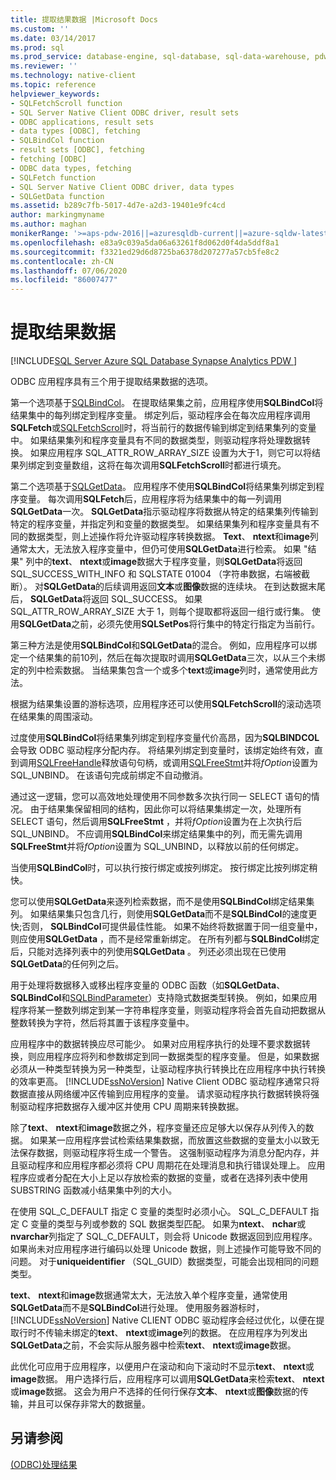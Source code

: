 ```yaml
---
title: 提取结果数据 |Microsoft Docs
ms.custom: ''
ms.date: 03/14/2017
ms.prod: sql
ms.prod_service: database-engine, sql-database, sql-data-warehouse, pdw
ms.reviewer: ''
ms.technology: native-client
ms.topic: reference
helpviewer_keywords:
- SQLFetchScroll function
- SQL Server Native Client ODBC driver, result sets
- ODBC applications, result sets
- data types [ODBC], fetching
- SQLBindCol function
- result sets [ODBC], fetching
- fetching [ODBC]
- ODBC data types, fetching
- SQLFetch function
- SQL Server Native Client ODBC driver, data types
- SQLGetData function
ms.assetid: b289c7fb-5017-4d7e-a2d3-19401e9fc4cd
author: markingmyname
ms.author: maghan
monikerRange: '>=aps-pdw-2016||=azuresqldb-current||=azure-sqldw-latest||>=sql-server-2016||=sqlallproducts-allversions||>=sql-server-linux-2017||=azuresqldb-mi-current'
ms.openlocfilehash: e83a9c039a5da06a63261f8d062d0f4da5ddf8a1
ms.sourcegitcommit: f3321ed29d6d8725ba6378d207277a57cb5fe8c2
ms.contentlocale: zh-CN
ms.lasthandoff: 07/06/2020
ms.locfileid: "86007477"
---
```

# <a name="fetching-result-data"></a>提取结果数据
[!INCLUDE[SQL Server Azure SQL Database Synapse Analytics PDW ](../../includes/applies-to-version/sql-asdb-asdbmi-asa-pdw.md)]

  ODBC 应用程序具有三个用于提取结果数据的选项。  
  
 第一个选项基于[SQLBindCol](../../relational-databases/native-client-odbc-api/sqlbindcol.md)。 在提取结果集之前，应用程序使用**SQLBindCol**将结果集中的每列绑定到程序变量。 绑定列后，驱动程序会在每次应用程序调用**SQLFetch**或[SQLFetchScroll](../../relational-databases/native-client-odbc-api/sqlfetchscroll.md)时，将当前行的数据传输到绑定到结果集列的变量中。 如果结果集列和程序变量具有不同的数据类型，则驱动程序将处理数据转换。 如果应用程序 SQL_ATTR_ROW_ARRAY_SIZE 设置为大于1，则它可以将结果列绑定到变量数组，这将在每次调用**SQLFetchScroll**时都进行填充。  
  
 第二个选项基于[SQLGetData](../../relational-databases/native-client-odbc-api/sqlgetdata.md)。 应用程序不使用**SQLBindCol**将结果集列绑定到程序变量。 每次调用**SQLFetch**后，应用程序将为结果集中的每一列调用**SQLGetData**一次。 **SQLGetData**指示驱动程序将数据从特定的结果集列传输到特定的程序变量，并指定列和变量的数据类型。 如果结果集列和程序变量具有不同的数据类型，则上述操作将允许驱动程序转换数据。 **Text**、 **ntext**和**image**列通常太大，无法放入程序变量中，但仍可使用**SQLGetData**进行检索。 如果 "结果" 列中的**text**、 **ntext**或**image**数据大于程序变量，则**SQLGetData**将返回 SQL_SUCCESS_WITH_INFO 和 SQLSTATE 01004 （字符串数据，右端被截断）。 对**SQLGetData**的后续调用返回**文本**或**图像**数据的连续块。 在到达数据末尾后， **SQLGetData**将返回 SQL_SUCCESS。 如果 SQL_ATTR_ROW_ARRAY_SIZE 大于 1，则每个提取都将返回一组行或行集。 使用**SQLGetData**之前，必须先使用**SQLSetPos**将行集中的特定行指定为当前行。  
  
 第三种方法是使用**SQLBindCol**和**SQLGetData**的混合。 例如，应用程序可以绑定一个结果集的前10列，然后在每次提取时调用**SQLGetData**三次，以从三个未绑定的列中检索数据。 当结果集包含一个或多个**text**或**image**列时，通常使用此方法。  
  
 根据为结果集设置的游标选项，应用程序还可以使用**SQLFetchScroll**的滚动选项在结果集的周围滚动。  
  
 过度使用**SQLBindCol**将结果集列绑定到程序变量代价高昂，因为**SQLBINDCOL**会导致 ODBC 驱动程序分配内存。 将结果列绑定到变量时，该绑定始终有效，直到调用[SQLFreeHandle](../../relational-databases/native-client-odbc-api/sqlfreehandle.md)释放语句句柄，或调用[SQLFreeStmt](../../relational-databases/native-client-odbc-api/sqlfreestmt.md)并将*fOption*设置为 SQL_UNBIND。 在该语句完成前绑定不自动撤消。  
  
 通过这一逻辑，您可以高效地处理使用不同参数多次执行同一 SELECT 语句的情况。 由于结果集保留相同的结构，因此你可以将结果集绑定一次，处理所有 SELECT 语句，然后调用**SQLFreeStmt** ，并将*fOption*设置为在上次执行后 SQL_UNBIND。 不应调用**SQLBindCol**来绑定结果集中的列，而无需先调用**SQLFreeStmt**并将*fOption*设置为 SQL_UNBIND，以释放以前的任何绑定。  
  
 当使用**SQLBindCol**时，可以执行按行绑定或按列绑定。 按行绑定比按列绑定稍快。  
  
 您可以使用**SQLGetData**来逐列检索数据，而不是使用**SQLBindCol**绑定结果集列。 如果结果集只包含几行，则使用**SQLGetData**而不是**SQLBindCol**的速度更快;否则， **SQLBindCol**可提供最佳性能。 如果不始终将数据置于同一组变量中，则应使用**SQLGetData** ，而不是经常重新绑定。 在所有列都与**SQLBindCol**绑定后，只能对选择列表中的列使用**SQLGetData** 。 列还必须出现在已使用**SQLGetData**的任何列之后。  
  
 用于处理将数据移入或移出程序变量的 ODBC 函数（如**SQLGetData**、 **SQLBindCol**和[SQLBindParameter](../../relational-databases/native-client-odbc-api/sqlbindparameter.md)）支持隐式数据类型转换。 例如，如果应用程序将某一整数列绑定到某一字符串程序变量，则驱动程序将会首先自动把数据从整数转换为字符，然后将其置于该程序变量中。  
  
 应用程序中的数据转换应尽可能少。 如果对应用程序执行的处理不要求数据转换，则应用程序应将列和参数绑定到同一数据类型的程序变量。 但是，如果数据必须从一种类型转换为另一种类型，让驱动程序执行转换比在应用程序中执行转换的效率更高。 [!INCLUDE[ssNoVersion](../../includes/ssnoversion-md.md)] Native Client ODBC 驱动程序通常只将数据直接从网络缓冲区传输到应用程序的变量。 请求驱动程序执行数据转换将强制驱动程序把数据存入缓冲区并使用 CPU 周期来转换数据。  
  
 除了**text**、 **ntext**和**image**数据之外，程序变量还应足够大以保存从列传入的数据。 如果某一应用程序尝试检索结果集数据，而放置这些数据的变量太小以致无法保存数据，则驱动程序将生成一个警告。 这强制驱动程序为消息分配内存，并且驱动程序和应用程序都必须将 CPU 周期花在处理消息和执行错误处理上。 应用程序应或者分配在大小上足以存放检索的数据的变量，或者在选择列表中使用 SUBSTRING 函数减小结果集中列的大小。  
  
 在使用 SQL_C_DEFAULT 指定 C 变量的类型时必须小心。 SQL_C_DEFAULT 指定 C 变量的类型与列或参数的 SQL 数据类型匹配。 如果为**ntext**、 **nchar**或**nvarchar**列指定了 SQL_C_DEFAULT，则会将 Unicode 数据返回到应用程序。 如果尚未对应用程序进行编码以处理 Unicode 数据，则上述操作可能导致不同的问题。 对于**uniqueidentifier** （SQL_GUID）数据类型，可能会出现相同的问题类型。  
  
 **text**、 **ntext**和**image**数据通常太大，无法放入单个程序变量，通常使用**SQLGetData**而不是**SQLBindCol**进行处理。 使用服务器游标时， [!INCLUDE[ssNoVersion](../../includes/ssnoversion-md.md)] Native CLIENT ODBC 驱动程序会经过优化，以便在提取行时不传输未绑定的**text**、 **ntext**或**image**列的数据。 在应用程序为列发出**SQLGetData**之前，不会实际从服务器中检索**text**、 **ntext**或**image**数据。  
  
 此优化可应用于应用程序，以便用户在滚动和向下滚动时不显示**text**、 **ntext**或**image**数据。 用户选择行后，应用程序可以调用**SQLGetData**来检索**text**、 **ntext**或**image**数据。 这会为用户不选择的任何行保存**文本**、 **ntext**或**图像**数据的传输，并且可以保存非常大的数据量。  
  
## <a name="see-also"></a>另请参阅  
 [&#40;ODBC&#41;处理结果](../../relational-databases/native-client-odbc-results/processing-results-odbc.md)  
  
  
